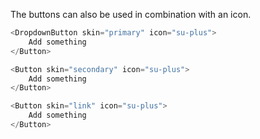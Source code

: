 The buttons can also be used in combination with an icon.

```javascript
<DropdownButton skin="primary" icon="su-plus">
    Add something
</Button>
```

```javascript
<Button skin="secondary" icon="su-plus">
    Add something
</Button>
```

```javascript
<Button skin="link" icon="su-plus">
    Add something
</Button>
```
